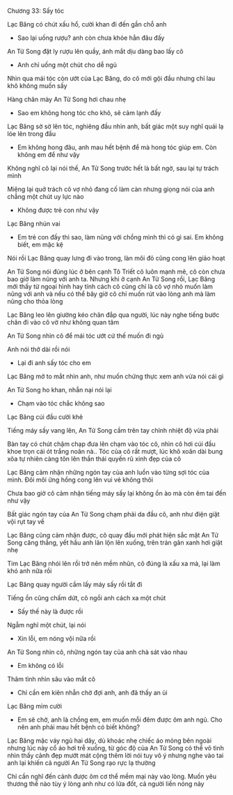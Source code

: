 




Chương 33: Sấy tóc

Lạc Băng có chút xấu hổ, cười khan đi đến gần chỗ anh

- Sao lại uống rượu? anh còn chưa khỏe hẳn đâu đấy

An Tử Song đặt ly rượu lên quầy, ánh mắt dịu dàng bao lấy cô

- Anh chỉ uống một chút cho dễ ngủ

Nhìn qua mái tóc còn ướt của Lạc Băng, do cô mới gội đầu nhưng chỉ lau khô không muốn sấy

Hàng chân mày An Tử Song hơi chau nhẹ

- Sao em không hong tóc cho khô, sẽ cảm lạnh đấy

Lạc Băng sờ sờ lên tóc, nghiêng đầu nhìn anh, bất giác một suy nghĩ quái lạ lóe lên trong đầu

- Em không hong đâu, anh mau hết bệnh để mà hong tóc giúp em. Còn không em để như vậy


Không nghĩ cô lại nói thế, An Tử Song trước hết là bất ngờ, sau lại tự trách mình

Miệng lại quở trách cô vợ nhỏ đang cố làm càn nhưng giọng nói của anh chẳng một chút uy lực nào

- Không được trẻ con như vậy

Lạc Băng nhún vai

- Em trẻ con đấy thì sao, làm nũng với chồng mình thì có gì sai. Em không biết, em mặc kệ

Nói rồi Lạc Băng quay lưng đi vào trong, làn môi đỏ cũng cong lên giảo hoạt

An Tử Song nói đúng lúc ở bên cạnh Tô Triết cô luôn mạnh mẽ, cô còn chưa bao giờ làm nũng với anh ta. Nhưng khi ở cạnh An Tử Song rồi, Lạc Băng mới thấy từ ngoại hình hay tính cách cô cũng chỉ là cô vợ nhỏ muốn làm nũng với anh và nếu có thể bây giờ cô chỉ muốn rút vào lòng anh mà làm nũng cho thỏa lòng

Lạc Băng leo lên giường kéo chăn đắp qua người, lúc này nghe tiếng bước chân đi vào cô vờ như không quan tâm

An Tử Song nhìn cô để mái tóc ướt cứ thế muốn đi ngủ

Anh nói thở dài rồi nói

- Lại đi anh sấy tóc cho em

Lạc Băng mở to mắt nhìn anh, như muốn chứng thực xem anh vừa nói cái gì

An Tử Song ho khan, nhẫn nại nói lại


- Chạm vào tóc chắc không sao

Lạc Băng cúi đầu cười khẽ

Tiếng máy sấy vang lên, An Tử Song cầm trên tay chỉnh nhiệt độ vừa phải

Bàn tay có chút chậm chạp đưa lên chạm vào tóc cô, nhìn cô hơi cúi đầu khoe trọn cái ót trắng noãn nà.. Tóc của cô rất mượt, lúc khô xoăn dài bung xõa tự nhiên càng tôn lên thần thái quyến rũ xinh đẹp của cô

Lạc Băng cảm nhận những ngón tay của anh luồn vào từng sợi tóc của mình. Đôi môi ửng hồng cong lên vui vẻ không thôi

Chưa bao giờ cô cảm nhận tiếng máy sấy lại không ồn ào mà còn êm tai đến như vậy

Bất giác ngón tay của An Tử Song chạm phải da đầu cô, anh như điện giật vội rụt tay về

Lạc Băng cũng cảm nhận được, cô quay đầu mới phát hiện sắc mặt An Tử Song căng thẳng, yết hầu anh lăn lộn lên xuống, trên trán gân xanh hơi giật nhẹ

Tim Lạc Băng nhói lên rồi trở nên mềm nhũn, cô đúng là xấu xa mà, lại làm khó anh nữa rồi

Lạc Băng quay người cầm lấy máy sấy rồi tắt đi

Tiếng ồn cũng chấm dứt, cô ngồi anh cách xa một chút

- Sấy thế này là được rồi

Ngẫm nghĩ một chút, lại nói

- Xin lỗi, em nóng vội nữa rồi

An Tử Song nhìn cô, những ngón tay của anh chà sát vào nhau

- Em không có lỗi

Thâm tình nhìn sâu vào mắt cô

- Chỉ cần em kiên nhẫn chờ đợi anh, anh đã thấy an ủi

Lạc Băng mỉm cười

- Em sẽ chờ, anh là chồng em, em muốn mỗi đêm được ôm anh ngủ. Cho nên anh phải mau hết bệnh có biết không?

Lạc Băng mặc váy ngủ hai dây, dù khoác nhẹ chiếc áo mỏng bên ngoài nhưng lúc này cổ áo hơi trễ xuống, từ góc độ của An Tử Song có thể vô tình nhìn thấy cảnh đẹp mướt mát cộng thêm lời nói tuy vô ý nhưng nghe vào tai anh lại khiến cả người An Tử Song rạo rực lạ thường

Chỉ cần nghĩ đến cảnh được ôm cơ thể mềm mại này vào lòng. Muốn yêu thương thế nào tùy ý lòng anh như có lửa đốt, cả người liền nóng nảy




